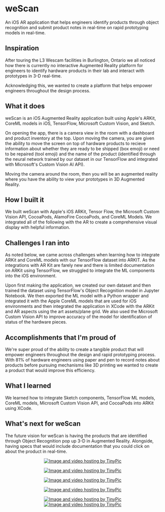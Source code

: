 # weScan
An iOS AR application that helps engineers identify products through object recognition and submit product notes in real-time on rapid prototyping models in real-time. 

## Inspiration
After touring the L3 Wescam facilities in Burlington, Ontario we all noticed how there is currently no interactive Augmented Reality platform for engineers to identify hardware products in their lab and interact with prototypes in 3-D real-time. 

Acknowledging this, we wanted to create a platform that helps empower engineers throughout the design process. 

## What it does
weScan is an iOS Augmented Reality application built using Apple's ARKit, CoreML models in iOS, TensorFlow, Microsoft Custom Vision, and Sketch.  

On opening the app, there is a camera view in the room with a dashboard and product inventory at the top. Upon moving the camera, you are given the ability to move the screen on top of hardware products to recieve information about whether they are ready to be shipped (box emoji) or need to be repaired (tool emoji) and the name of the product (identified through the neural network trained by our dataset in our TensorFlow and integrated with Microsoft's Custom Vision AI API). 

Moving the camera around the room, then you will be an augmented reality where you have the ability to view your prototypes in 3D Augmented Reality.

## How I built it
We built weScan with Apple's iOS ARKit, Tensor Flow, the Microsoft Custom Vision API, CocoaPods, AlamoFire CocoaPods, and CoreML Models. We integrated all of the following with the AR to create a comprehensive visual display with helpful information. 

## Challenges I ran into
As noted below, we came across challenges when learning how to integrate ARKit and CoreML models with our TensorFlow dataset into ARKIT. As the integrations with AR Kit are farely new and there is limited documentation on ARKit using  TensorFlow, we struggled to integrate the ML components into the iOS environment.

Upon first making the application, we created our own dataset and then trained the dataset using TensorFlow's Object Recognition model in Jupyter Notebook. We then exported the ML model with a Python wrapper and integrated it with the Apple CoreML models that are used for iOS environments and then integrated the application in XCode with the ARKit and AR aspects using the art assets/plane grid. We also used the Microsoft Custom Vision API to improve accuracy of the model for identification of status of the hardware pieces. 

## Accomplishments that I'm proud of
We're super proud of the ability to create a tangible product that will empower engineers throughout the design and rapid prototyping process. With 81% of hardware engineers using paper and pen to record notes about products before pursuing mechanisms like 3D printing we wanted to create a product that would improve this efficiency. 

## What I learned
We learned how to integrate Sketch components, TensorFlow ML models, CoreML models, Microsoft Custom Vision API, and CocoaPods into ARKit using XCode. 

## What's next for weScan
The future vision for weScan is having the products that are identified through Object Recognition pop up 3-D in Augmented Reality. Alongside, having specs that would include documentation that you could click on about the product in real-time. 

<center><a href="http://tinypic.com?ref=jhg020" target="_blank"><img src="http://i65.tinypic.com/jhg020.png" border="0" alt="Image and video hosting by TinyPic"></a>

<center><p><a href="http://tinypic.com?ref=2e38gvp" target="_blank"><img src="http://i66.tinypic.com/2e38gvp.png" border="0" alt="Image and video hosting by TinyPic"></a>

<center><p><a href="http://tinypic.com?ref=2z9bert" target="_blank"><img src="http://i66.tinypic.com/2z9bert.png" border="0" alt="Image and video hosting by TinyPic"></a>
  
<center><p><a href="http://tinypic.com?ref=aev537" target="_blank"><img src="http://i65.tinypic.com/aev537.png" border="0" alt="Image and video hosting by TinyPic"></a>
  
<center><a href="http://tinypic.com?ref=j8ckcl" target="_blank"><img src="http://i67.tinypic.com/j8ckcl.png" border="0" alt="Image and video hosting by TinyPic"></a>
  
<center><a href="http://tinypic.com?ref=2qdpp48" target="_blank"><img src="http://i67.tinypic.com/2qdpp48.jpg" border="0" alt="Image and video hosting by TinyPic"></a></center>



